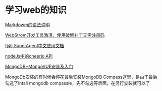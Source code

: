 # 学习web的知识 #

[Markdowm的语法说明](http://wowubuntu.com/markdown/basic.html "Markdowm的语法说明")

[WebStrom开发工具激活，使用破解补丁无需注册码](https://blog.csdn.net/qq_24504453/article/details/77407329 "WebStrom激活，使用破解补丁无需注册码")

[[译] SuperAgent中文使用文档](https://cnodejs.org/topic/5378720ed6e2d16149fa16bd)

[nodeJs中的cheerio API](https://cnodejs.org/topic/5203a71844e76d216a727d2e)

[MongoDB+MongoVUE安装及入门](https://www.cnblogs.com/xll1025/p/6443786.html )

MongoDb安装的有时候会停在最后安装MongoDB Compass这里，是由于最后勾选了intall mongodb compassle，先不勾选等后面，在另行安装就可以了

